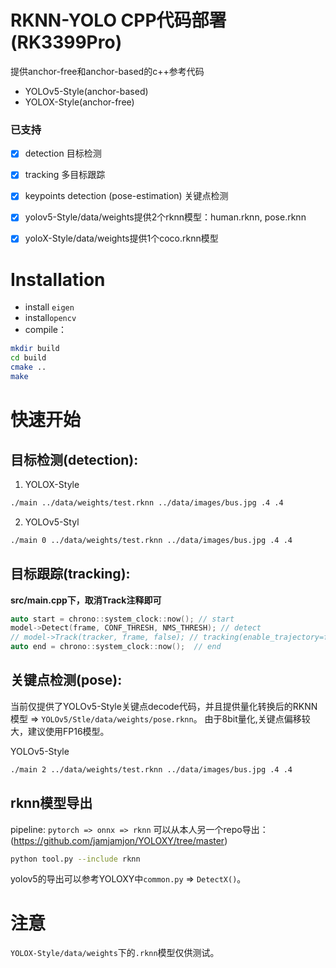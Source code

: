 #  RKNN-YOLO CPP代码部署 (RK3399Pro)

提供anchor-free和anchor-based的c++参考代码
- YOLOv5-Style(anchor-based)
- YOLOX-Style(anchor-free)

### 已支持
- [x] detection 目标检测
- [x] tracking 多目标跟踪
- [x] keypoints detection (pose-estimation) 关键点检测
- [x] yolov5-Style/data/weights提供2个rknn模型：human.rknn, pose.rknn
- [x] yoloX-Style/data/weights提供1个coco.rknn模型


# Installation
-  install `eigen`
- install`opencv`
- compile：
```bash
mkdir build
cd build
cmake ..
make
```
	

# 快速开始
## 目标检测(detection):

1. YOLOX-Style
```bash
./main ../data/weights/test.rknn ../data/images/bus.jpg .4 .4
```

2. YOLOv5-Styl
```bash
./main 0 ../data/weights/test.rknn ../data/images/bus.jpg .4 .4
```
	
	

## 目标跟踪(tracking): 
**src/main.cpp下，取消Track注释即可**
```cpp
auto start = chrono::system_clock::now(); // start
model->Detect(frame, CONF_THRESH, NMS_THRESH); // detect
// model->Track(tracker, frame, false); // tracking(enable_trajectory=false)
auto end = chrono::system_clock::now();  // end
```
	
## 关键点检测(pose):

当前仅提供了YOLOv5-Style关键点decode代码，并且提供量化转换后的RKNN模型 => `YOLOv5/Stle/data/weights/pose.rknn`。
由于8bit量化,关键点偏移较大，建议使用FP16模型。

YOLOv5-Style 
```bash
./main 2 ../data/weights/test.rknn ../data/images/bus.jpg .4 .4
```	


## rknn模型导出
pipeline: `pytorch => onnx => rknn`
可以从本人另一个repo导出：(https://github.com/jamjamjon/YOLOXY/tree/master)
```bash
python tool.py --include rknn
```
yolov5的导出可以参考YOLOXY中`common.py` => `DetectX()`。


# 注意
`YOLOX-Style/data/weights`下的`.rknn`模型仅供测试。
